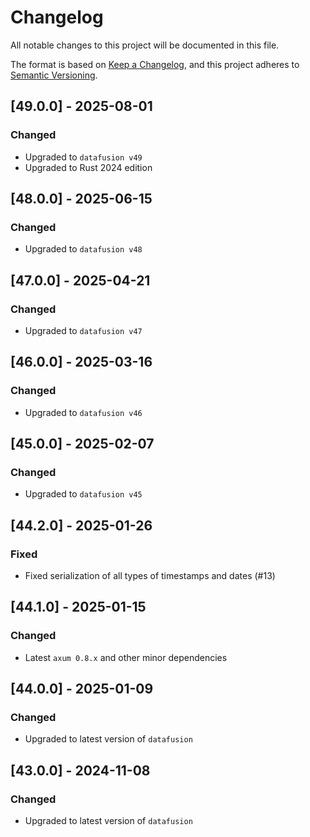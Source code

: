 # Changelog
All notable changes to this project will be documented in this file.

The format is based on [Keep a Changelog](https://keepachangelog.com/en/1.0.0/),
and this project adheres to [Semantic Versioning](https://semver.org/spec/v2.0.0.html).

## [49.0.0] - 2025-08-01
### Changed
- Upgraded to `datafusion v49`
- Upgraded to Rust 2024 edition

## [48.0.0] - 2025-06-15
### Changed
- Upgraded to `datafusion v48`

## [47.0.0] - 2025-04-21
### Changed
- Upgraded to `datafusion v47`

## [46.0.0] - 2025-03-16
### Changed
- Upgraded to `datafusion v46`

## [45.0.0] - 2025-02-07
### Changed
- Upgraded to `datafusion v45`

## [44.2.0] - 2025-01-26
### Fixed
- Fixed serialization of all types of timestamps and dates (#13)

## [44.1.0] - 2025-01-15
### Changed
- Latest `axum 0.8.x` and other minor dependencies

## [44.0.0] - 2025-01-09
### Changed
- Upgraded to latest version of `datafusion`

## [43.0.0] - 2024-11-08
### Changed
- Upgraded to latest version of `datafusion`
